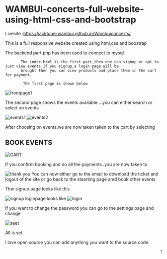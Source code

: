 # WAMBUI-concerts-full-website-using-html-css-and-bootstrap
Livesite :https://jacktone-wambui.github.io/Wambuiconcerts/

This is a full responsive website created using html,css and boostrap

The backend part,php has been used to connect to mysql

           The index.html is the first part,then one can signup or opt to just view events.If you signup,a login page will be
           brought then you can view products and place them in the cart for payment.
           
            The first page is shown below 
           
![frontpage1](https://user-images.githubusercontent.com/91588670/178142241-542377e7-2de0-4245-8d73-8741c6a7e5d2.PNG)
 
 The second page shows the events available....you can either search or select on events
 
 ![events1](https://user-images.githubusercontent.com/91588670/178142336-f1c33eca-cd77-4c4a-9b8a-f50d1915c06e.PNG)
![events2](https://user-images.githubusercontent.com/91588670/178142349-891f55b1-6f4e-4d70-ac7b-520040fc5aae.PNG)

After choosing on events,we are now taken taken to the cart by selecting<h2>BOOK EVENTS</H2>

![CART](https://user-images.githubusercontent.com/91588670/178142442-8f7b6fc5-6a77-4015-88d7-e5bb27ccf871.PNG)

If you confirm booking and do all the payments..you are now taken to

![thank you](https://user-images.githubusercontent.com/91588670/178142499-0aa74fe9-5710-4468-bcc8-7d99683123d6.PNG)
  You can now either go to the email to download the ticket and logout of the site or go back to the staarting page amd book other events
  
  Thw signup page looks like this
  
  ![signup](https://user-images.githubusercontent.com/91588670/178143428-d644fad0-e17f-47f9-9f6b-cc24453f0472.PNG)
loginpage looks like
![login](https://user-images.githubusercontent.com/91588670/178143468-61b23d72-4924-4b83-a3db-31baeaa0b7e5.PNG)
 
 If you want to change the password you can go to the settings page and change
 
 ![seet](https://user-images.githubusercontent.com/91588670/178143517-47394c47-5426-4694-a618-be40cb45d93b.PNG)
 
 All is set.
 
 I love open source you can add anything you want to the source code.
 
 <marquee> Thank you! </marquee>
 

